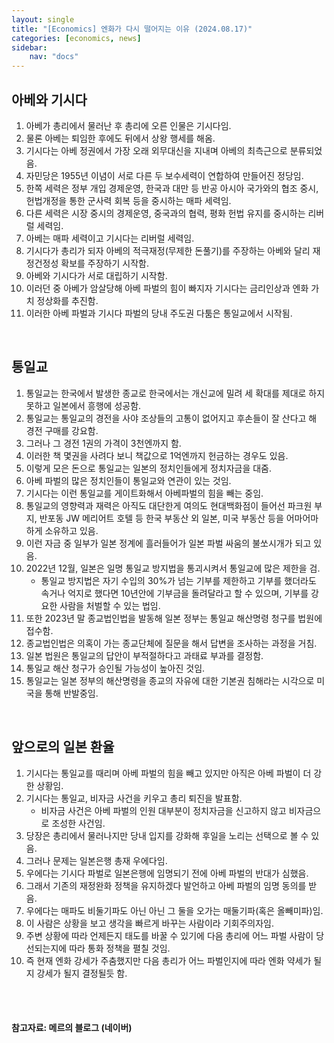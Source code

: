 ```yaml
---
layout: single
title: "[Economics] 엔화가 다시 떨어지는 이유 (2024.08.17)"
categories: [economics, news]
sidebar:
    nav: "docs"
---
```


## 아베와 기시다
1. 아베가 총리에서 물러난 후 총리에 오른 인물은 기시다임.
1. 물론 아베는 퇴임한 후에도 뒤에서 상왕 행세를 해옴.
1. 기시다는 아베 정권에서 가장 오래 외무대신을 지내며 아베의 최측근으로 분류되었음.
1. 자민당은 1955년 이념이 서로 다른 두 보수세력이 연합하여 만들어진 정당임.
1. 한쪽 세력은 정부 개입 경제운영, 한국과 대만 등 반공 아시아 국가와의 협조 중시, 헌법개정을 통한 군사력 회복 등을 중시하는 매파 세력임.
1. 다른 세력은 시장 중시의 경제운영, 중국과의 협력, 평화 헌법 유지를 중시하는 리버럴 세력임.
1. 아베는 매파 세력이고 기시다는 리버럴 세력임.
1. 기시다가 총리가 되자 아베의 적극재정(무제한 돈풀기)를 주장하는 아베와 달리 재정건정성 확보를 주장하기 시작함.
1. 아베와 기시다가 서로 대립하기 시작함.
1. 이러던 중 아베가 암살당해 아베 파벌의 힘이 빠지자 기시다는 금리인상과 엔화 가치 정상화를 추진함.
1. 이러한 아베 파벌과 기시다 파벌의 당내 주도권 다툼은 통일교에서 시작됨.

<br/>

## 통일교
1. 통일교는 한국에서 발생한 종교로 한국에서는 개신교에 밀려 세 확대를 제대로 하지 못하고 일본에서 흥행에 성공함.
1. 통일교는 통일교의 경전을 사야 조상들의 고통이 없어지고 후손들이 잘 산다고 해 경전 구매를 강요함.
1. 그러나 그 경전 1권의 가격이 3천엔까지 함.
1. 이러한 책 몇권을 사려다 보니 책값으로 1억엔까지 헌금하는 경우도 있음.
1. 이렇게 모은 돈으로 통일교는 일본의 정치인들에게 정치자금을 대줌.
1. 아베 파벌의 많은 정치인들이 통일교와 연관이 있는 것임.
1. 기시다는 이런 통일교를 게이트화해서 아베파벌의 힘을 빼는 중임.
1. 통일교의 영향력과 재력은 아직도 대단한게 여의도 현대백화점이 들어선 파크원 부지, 반포동 JW 메리어트 호텔 등 한국 부동산 외 일본, 미국 부동산 등을 어마어마하게 소유하고 있음.
1. 이런 자금 중 일부가 일본 정계에 흘러들어가 일본 파벌 싸움의 불쏘시개가 되고 있음.
1. 2022년 12월, 일본은 일명 통일교 방지법을 통괴시켜서 통일교에 많은 제한을 검.
    - 통일교 방지법은 자기 수입의 30%가 넘는 기부를 제한하고 기부를 했더라도 속거나 억지로 했다면 10년안에 기부금을 돌려달라고 할 수 있으며, 기부를 강요한 사람을 처벌할 수 있는 법임.
1. 또한 2023년 말 종교법인법을 발동해 일본 정부는 통일교 해산명령 청구를 법원에 접수함.
1. 종교법인법은 의혹이 가는 종교단체에 질문을 해서 답변을 조사하는 과정을 거침.
1. 일본 법원은 통일교의 답안이 부적절하다고 과태료 부과를 결정함.
1. 통일교 해산 청구가 승인될 가능성이 높아진 것임.
1. 통일교는 일본 정부의 해산명령을 종교의 자유에 대한 기본권 침해라는 시각으로 미국을 통해 반발중임.

<br/>

## 앞으로의 일본 환율
1. 기시다는 통일교를 때리며 아베 파벌의 힘을 빼고 있지만 아직은 아베 파벌이 더 강한 상황임.
1. 기시다는 통일교, 비자금 사건을 키우고 총리 퇴진을 발표함.
    - 비자금 사건은 아베 파벌의 인원 대부분이 정치자금을 신고하지 않고 비자금으로 조성한 사건임.
1. 당장은 총리에서 물러나지만 당내 입지를 강화해 후일을 노리는 선택으로 볼 수 있음.
1. 그러나 문제는 일본은행 총재 우에다임.
1. 우에다는 기시다 파벌로 일본은행에 임명되기 전에 아베 파벌의 반대가 심했음.
1. 그래서 기존의 재정완화 정책을 유지하겠다 발언하고 아베 파벌의 임명 동의를 받음.
1. 우에다는 매파도 비둘기파도 아닌 아닌 그 둘을 오가는 매둘기파(혹은 올빼미파)임.
1. 이 사람은 상황을 보고 생각을 빠르게 바꾸는 사람이라 기회주의자임.
1. 주변 상황에 따라 언제든지 태도를 바꿀 수 있기에 다음 총리에 어느 파벌 사람이 당선되는지에 따라 통화 정책을 펼칠 것임.
1. 즉 현재 엔화 강세가 주춤했지만 다음 총리가 어느 파벌인지에 따라 엔화 약세가 될지 강세가 될지 결정될듯 함.


<br/>
<br/>

#### 참고자료: 메르의 블로그 (네이버) 